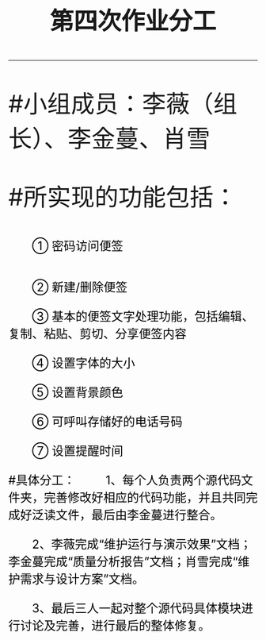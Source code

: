<font size=7> <center>**第四次作业分工**</center> 

----------


#小组成员：李薇（组长）、李金蔓、肖雪


#所实现的功能包括：


<font color=black size=5>&emsp;&emsp;① 密码访问便签

<font color=black size=5>&emsp;&emsp;② 新建/删除便签

<font color=black size=5>&emsp;&emsp;③ 基本的便签文字处理功能，包括编辑、复制、粘贴、剪切、分享便签内容

<font color=black size=5>&emsp;&emsp;④ 设置字体的大小

<font color=black size=5>&emsp;&emsp;⑤ 设置背景颜色

<font color=black size=5>&emsp;&emsp;⑥ 可呼叫存储好的电话号码 

<font color=black size=5>&emsp;&emsp;⑦ 设置提醒时间

#具体分工：
<font color=black size=5>&emsp;&emsp;
1、每个人负责两个源代码文件夹，完善修改好相应的代码功能，并且共同完成好泛读文件，最后由李金蔓进行整合。

<font color=black size=5>&emsp;&emsp;2、李薇完成“维护运行与演示效果”文档；李金蔓完成“质量分析报告”文档；肖雪完成“维护需求与设计方案”文档。

<font color=black size=5>&emsp;&emsp;3、最后三人一起对整个源代码具体模块进行讨论及完善，进行最后的整体修复。
